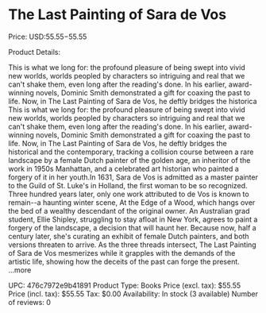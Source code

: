 # The Last Painting of Sara de Vos

Price: USD:$55.55-$55.55

Product Details:

This is what we long for: the profound pleasure of being swept into vivid new worlds, worlds peopled by characters so intriguing and real that we can't shake them, even long after the reading's done. In his earlier, award-winning novels, Dominic Smith demonstrated a gift for coaxing the past to life. Now, in The Last Painting of Sara de Vos, he deftly bridges the historica This is what we long for: the profound pleasure of being swept into vivid new worlds, worlds peopled by characters so intriguing and real that we can't shake them, even long after the reading's done. In his earlier, award-winning novels, Dominic Smith demonstrated a gift for coaxing the past to life. Now, in The Last Painting of Sara de Vos, he deftly bridges the historical and the contemporary, tracking a collision course between a rare landscape by a female Dutch painter of the golden age, an inheritor of the work in 1950s Manhattan, and a celebrated art historian who painted a forgery of it in her youth.In 1631, Sara de Vos is admitted as a master painter to the Guild of St. Luke's in Holland, the first woman to be so recognized. Three hundred years later, only one work attributed to de Vos is known to remain--a haunting winter scene, At the Edge of a Wood, which hangs over the bed of a wealthy descendant of the original owner. An Australian grad student, Ellie Shipley, struggling to stay afloat in New York, agrees to paint a forgery of the landscape, a decision that will haunt her. Because now, half a century later, she's curating an exhibit of female Dutch painters, and both versions threaten to arrive. As the three threads intersect, The Last Painting of Sara de Vos mesmerizes while it grapples with the demands of the artistic life, showing how the deceits of the past can forge the present. ...more

UPC: 476c7972e9b41891
Product Type: Books
Price (excl. tax): $55.55
Price (incl. tax): $55.55
Tax: $0.00
Availability: In stock (3 available)
Number of reviews: 0